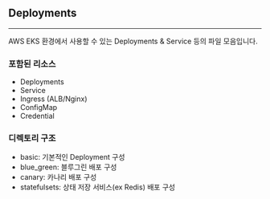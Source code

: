 ## Deployments
---
AWS EKS 환경에서 사용할 수 있는 Deployments & Service 등의 파일 모음입니다.  

### 포함된 리소스
- Deployments
- Service
- Ingress (ALB/Nginx)
- ConfigMap
- Credential

### 디렉토리 구조
- basic: 기본적인 Deployment 구성
- blue_green: 블루그린 배포 구성
- canary: 카나리 배포 구성
- statefulsets: 상태 저장 서비스(ex Redis) 배포 구성